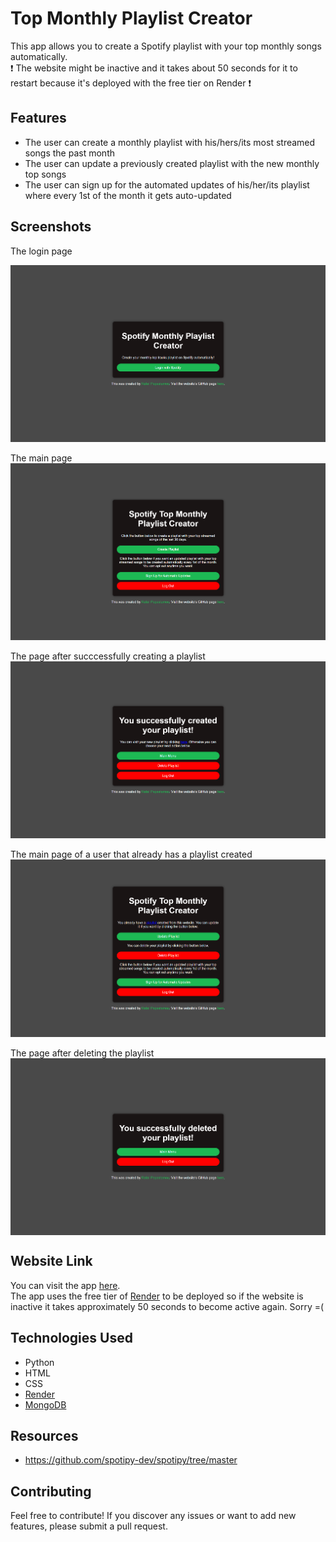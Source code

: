 # Top Monthly Playlist Creator

<!-- <p align="center">
  <img src="https://github.com/rafailpapastamou/spotify-top-monthly-playlist/blob/master/static/spotify.svg" width="20%">
</p> -->

This app allows you to create a Spotify playlist with your top monthly songs automatically.
<br>
❗ The website might be inactive and it takes about 50 seconds for it to restart because it's deployed with the free tier on Render ❗

## Features

- The user can create a monthly playlist with his/hers/its most streamed songs the past month
- The user can update a previously created playlist with the new monthly top songs
- The user can sign up for the automated updates of his/her/its playlist where every 1st of the month it gets auto-updated

## Screenshots

The login page

<div style="display: flex; justify-content: space-between;">
  <img src="https://github.com/rafailpapastamou/spotify-top-monthly-playlist/blob/master/Screenshots/login-page.png" width="100%">
</div>
<br>
The main page
<div style="display: flex; justify-content: space-between;">
  <img src="https://github.com/rafailpapastamou/spotify-top-monthly-playlist/blob/master/Screenshots/main-page.png" width="100%">
</div>
<br>
The page after succcessfully creating a playlist
<div style="display: flex; justify-content: space-between;">
  <img src="https://github.com/rafailpapastamou/spotify-top-monthly-playlist/blob/master/Screenshots/successfully-created-playlist-page.png" width="100%">
</div>
<br>
The main page of a user that already has a playlist created
<div style="display: flex; justify-content: space-between;">
  <img src="https://github.com/rafailpapastamou/spotify-top-monthly-playlist/blob/master/Screenshots/main-page-for-old-user.png" width="100%">
</div>
<br>
The page after deleting the playlist
<div style="display: flex; justify-content: space-between;">
  <img src="https://github.com/rafailpapastamou/spotify-top-monthly-playlist/blob/master/Screenshots/deleted-playlist-page.png" width="100%">
</div>

## Website Link

You can visit the app [here](https://spotify-top-monthly-playlist.onrender.com/).<br>
The app uses the free tier of [Render](https://render.com/) to be deployed so if the website is inactive it takes approximately 50 seconds to become active again. Sorry =(

## Technologies Used

- Python
- HTML
- CSS
- [Render](https://render.com/)
- [MongoDB](https://www.mongodb.com/)

## Resources

- https://github.com/spotipy-dev/spotipy/tree/master

## Contributing

Feel free to contribute! If you discover any issues or want to add new features, please submit a pull request.
